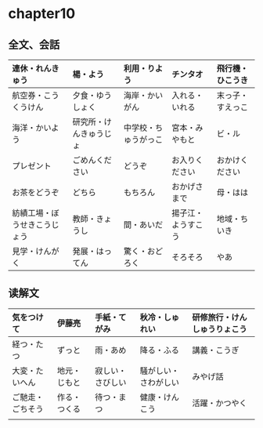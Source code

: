 # chapter10
## 全文、会話
| 連休・れんきゅう             | 楊・よう               | 利用・りよう         | チンタオ           | 飛行機・ひこうき |
|:-----------------------------|:-----------------------|:---------------------|:-------------------|:-----------------|
| 航空券・こうくうけん         | 夕食・ゆうしょく       | 海岸・かいがん       | 入れる・いれる     | 末っ子・すえっこ |
| 海洋・かいよう               | 研究所・けんきゅうじょ | 中学校・ちゅうがっこ | 宮本・みやもと     | ビ・ル           |
| プレゼント                   | ごめんください         | どうぞ               | お入りください     | おかけください   |
| お茶をどうぞ                 | どちら                 | もちろん             | おかげさまで       | 母・はは         |
| 紡績工場・ぼうせきこうじょう | 教師・きょうし         | 間・あいだ           | 揚子江・ようすこう | 地域・ちいき     |
| 見学・けんがく               | 発展・はってん         | 驚く・おどろく       | そろそろ           | やあ             |

## 读解文
| 気をつけて       | 伊藤亮       | 手紙・てがみ     | 秋冷・しゅれい       | 研修旅行・けんしゅうりょこう |
|:-----------------|:-------------|:-----------------|:---------------------|:-----------------------------|
| 経つ・たつ       | ずっと       | 雨・あめ         | 降る・ふる           | 講義・こうぎ                 |
| 大変・たいへん   | 地元・じもと | 寂しい・さびしい | 騒がしい・さわがしい | みやげ話                     |
| ご馳走・ごちそう | 作る・つくる | 待つ・まつ       | 健康・けんこう       | 活躍・かつやく               |
|                  |              |                  |                      |                              |